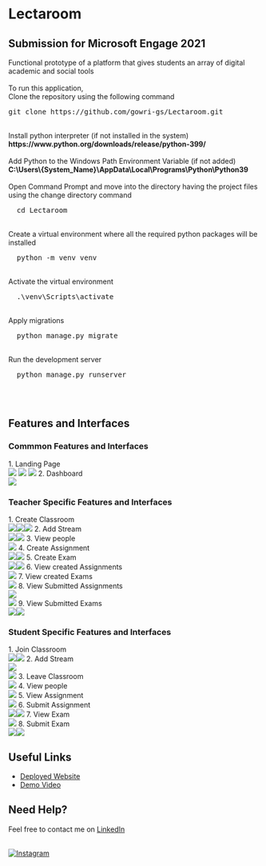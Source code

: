 # Lectaroom

<h2><b>Submission for Microsoft Engage 2021</b></h2>
Functional prototype of a platform that gives students an array of digital academic and social tools<br>
<br>
To run this application,<br>
Clone the repository using the following command<br>
<div class="highlight highlight-source-shell position-relative overflow-auto">
  <pre>
git clone https://github.com/gowri-gs/Lectaroom.git</pre>
</div>
<br>
Install python interpreter (if not installed in the system) <br>
<b>https://www.python.org/downloads/release/python-399/</b><br>
<br>
Add Python to the Windows Path Environment Variable (if not added)<br>
<b>C:\Users\{System_Name}\AppData\Local\Programs\Python\Python39</b>
<br>
<br>
Open Command Prompt and move into the directory having the project files using the change directory command
<div class="highlight highlight-source-shell position-relative overflow-auto">
  <pre>
  cd Lectaroom</pre>
</div><br>
Create a virtual environment where all the required python packages will be installed<br>
<div class="highlight highlight-source-shell position-relative overflow-auto">
  <pre>
  python -m venv venv</pre>
</div>
<br>
Activate the virtual environment
<div class="highlight highlight-source-shell position-relative overflow-auto">
  <pre>
  .\venv\Scripts\activate</pre>
</div>
<br>
Apply migrations
<div class="highlight highlight-source-shell position-relative overflow-auto">
  <pre>
  python manage.py migrate</pre>
</div>
<br>
Run the development server
<div class="highlight highlight-source-shell position-relative overflow-auto">
  <pre>
  python manage.py runserver</pre>
</div>
<br><br>
<h2><b>Features and Interfaces</b></h2>
<h3>Commmon Features and Interfaces</h3>
1. Landing Page<br>
<img src="https://github.com/gowri-gs/Lectaroom/blob/master/media/others/Landing%20Page.JPG"></img>
<img src="https://github.com/gowri-gs/Lectaroom/blob/master/media/others/Login.JPG"></img>
<img src="https://github.com/gowri-gs/Lectaroom/blob/master/media/others/Sign%20Up.JPG"></img>
2. Dashboard<br>
<img src="https://github.com/gowri-gs/Lectaroom/blob/master/media/others/1_dashboard.JPG"></img>
<h3>Teacher Specific Features and Interfaces</h3>
1. Create Classroom<br><img src="https://github.com/gowri-gs/Lectaroom/blob/master/media/others/1_create_class_1.JPG"></img><img src="https://github.com/gowri-gs/Lectaroom/blob/master/media/others/create_class_1.JPG"></img><img src="https://github.com/gowri-gs/Lectaroom/blob/master/media/others/created_class.JPG"></img>
2. Add Stream<br><img src="https://github.com/gowri-gs/Lectaroom/blob/master/media/others/add_stream_1.JPG"></img><img src="https://github.com/gowri-gs/Lectaroom/blob/master/media/others/add_stream_2.JPG"></img>
3. View people<br><img src="https://github.com/gowri-gs/Lectaroom/blob/master/media/others/People.JPG"></img>
4. Create Assignment<br><img src="https://github.com/gowri-gs/Lectaroom/blob/master/media/others/Assignment_creation.JPG"></img><img src="https://github.com/gowri-gs/Lectaroom/blob/master/media/others/2_assignmentcreate.JPG"></img>
5. Create Exam<br><img src="https://github.com/gowri-gs/Lectaroom/blob/master/media/others/1_create_exam.JPG"></img><img src="https://github.com/gowri-gs/Lectaroom/blob/master/media/others/1_create_exam_1.JPG"></img>
6. View created Assignments<br><img src="https://github.com/gowri-gs/Lectaroom/blob/master/media/others/Assignment_teacher.JPG"></img>
7. View created Exams<br><img src="https://github.com/gowri-gs/Lectaroom/blob/master/media/others/1_exam_teacher.JPG"></img>
8. View Submitted Assignments<br><img src="https://github.com/gowri-gs/Lectaroom/blob/master/media/others/Submitted%20Assignments.JPG"></img><br><img src="https://github.com/gowri-gs/Lectaroom/blob/master/media/others/Submitted%20Assignments_1.JPG"></img>
9. View Submitted Exams<br><img src="https://github.com/gowri-gs/Lectaroom/blob/master/media/others/1_exam_submissions.JPG"></img><img src="https://github.com/gowri-gs/Lectaroom/blob/master/media/others/1_exam_submissions1.JPG"></img>
<h3>Student Specific Features and Interfaces</h3>
1. Join Classroom<br><img src="https://github.com/gowri-gs/Lectaroom/blob/master/media/others/Join%20class.JPG"></img><img src="https://github.com/gowri-gs/Lectaroom/blob/master/media/others/Join%20class_1.JPG"></img>
2. Add Stream<br><img src="https://github.com/gowri-gs/Lectaroom/blob/master/media/others/add_stream_1.JPG"></img><br><img src="https://github.com/gowri-gs/Lectaroom/blob/master/media/others/add_stream_2.JPG"></img>
3. Leave Classroom<br><img src="https://github.com/gowri-gs/Lectaroom/blob/master/media/others/Leave_class_1.JPG"></img>
4. View people<br><img src="https://github.com/gowri-gs/Lectaroom/blob/master/media/others/People.JPG"></img>
5. View Assignment<br><img src="https://github.com/gowri-gs/Lectaroom/blob/master/media/others/Assignment_student.JPG"></img>
6. Submit Assignment<br><img src="https://github.com/gowri-gs/Lectaroom/blob/master/media/others/submit_answer.JPG"></img><img src="https://github.com/gowri-gs/Lectaroom/blob/master/media/others/submit_answer_1.JPG"></img>
7. View Exam<br><img src="https://github.com/gowri-gs/Lectaroom/blob/master/media/others/1_exam_teacher.JPG"></img>
8. Submit Exam<br><img src="https://github.com/gowri-gs/Lectaroom/blob/master/media/others/1_submitexam.JPG"></img><img src="https://github.com/gowri-gs/Lectaroom/blob/master/media/others/1_submitexam1.JPG"></img>
<br>
<h2><b>Useful Links</b></h2>
<ul>
  <li><a href="http://lectaroom.pythonanywhere.com">Deployed Website</a></li>
  <li><a href="">Demo Video</a></li>
</ul>
<h2><b>Need Help?</b></h2>
Feel free to contact me on <a href="https://www.linkedin.com/in/gowrisankar3/">LinkedIn</a><br><br>
<p dir="auto">
  <a href="https://www.instagram.com/gowri__sankar_/" rel="nofollow">
    <img src="https://camo.githubusercontent.com/0f5f6bef00b8271b7199c295af4c12b0e9b87aef2f2889daa7a15601e50957a1/68747470733a2f2f696d672e736869656c64732e696f2f62616467652f496e7374616772616d2d666f6c6c6f772d707572706c652e7376673f6c6f676f3d696e7374616772616d266c6f676f436f6c6f723d7768697465" alt="Instagram" data-canonical-src="https://img.shields.io/badge/Instagram-follow-purple.svg?logo=instagram&amp;logoColor=white" style="max-width: 100%;"></a> 
  </p>

